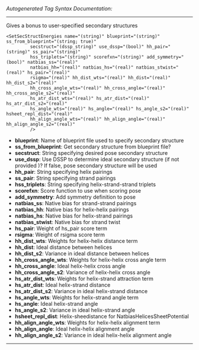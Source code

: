 _Autogenerated Tag Syntax Documentation:_

---
Gives a bonus to user-specified secondary structures

```
<SetSecStructEnergies name="(string)" blueprint="(string)" ss_from_blueprint="(string; true)"
         secstruct="(dssp_string)" use_dssp="(bool)" hh_pair="(string)" ss_pair="(string)"
         hss_triplets="(string)" scorefxn="(string)" add_symmetry="(bool)" natbias_ss="(real)"
         natbias_hh="(real)" natbias_hs="(real)" natbias_stwist="(real)" hs_pair="(real)"
         rsigma="(real)" hh_dist_wts="(real)" hh_dist="(real)" hh_dist_s2="(real)"
         hh_cross_angle_wts="(real)" hh_cross_angle="(real)" hh_cross_angle_s2="(real)"
         hs_atr_dist_wts="(real)" hs_atr_dist="(real)" hs_atr_dist_s2="(real)"
         hs_angle_wts="(real)" hs_angle="(real)" hs_angle_s2="(real)" hsheet_repl_dist="(real)"
         hh_align_angle_wts="(real)" hh_align_angle="(real)" hh_align_angle_s2="(real)"
         />
```

-   **blueprint**: Name of blueprint file used to specify secondary structure
-   **ss_from_blueprint**: Get secondary structure from blueprint file?
-   **secstruct**: String specifying desired pose secondary structure
-   **use_dssp**: Use DSSP to determine ideal secondary structure (if not provided )? If false, pose secondary structure will be used
-   **hh_pair**: String specifying helix pairings
-   **ss_pair**: String specifying strand pairings
-   **hss_triplets**: String specifying helix-strand-strand triplets
-   **scorefxn**: Score function to use when scoring pose
-   **add_symmetry**: Add symmetry definition to pose
-   **natbias_ss**: Native bias for strand-strand pairings
-   **natbias_hh**: Native bias for helix-helix pairings
-   **natbias_hs**: Native bias for helix-strand pairings
-   **natbias_stwist**: Native bias for strand twist
-   **hs_pair**: Weight of hs_pair score term
-   **rsigma**: Weight of rsigma score term
-   **hh_dist_wts**: Weights for helix-helix distance term
-   **hh_dist**: Ideal distance between helices
-   **hh_dist_s2**: Variance in ideal distance between helices
-   **hh_cross_angle_wts**: Weights for helix-helix cross angle term
-   **hh_cross_angle**: Ideal helix-helix cross angle
-   **hh_cross_angle_s2**: Variance of helix-helix cross angle
-   **hs_atr_dist_wts**: Weights for helix-strand attraction term
-   **hs_atr_dist**: Ideal helix-strand distance
-   **hs_atr_dist_s2**: Variance in ideal helix-strand distance
-   **hs_angle_wts**: Weights for helix-strand angle term
-   **hs_angle**: Ideal helix-strand angle
-   **hs_angle_s2**: Variance in ideal helix-strand angle
-   **hsheet_repl_dist**: Helix-sheedistance for NatbiasHelicesSheetPotential
-   **hh_align_angle_wts**: Weights for helix-helix alignment term
-   **hh_align_angle**: Ideal helix-helix alignment angle
-   **hh_align_angle_s2**: Variance in ideal helix-helix alignment angle

---
